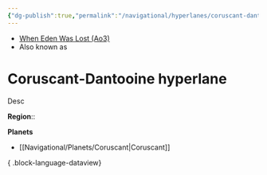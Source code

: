 ```yaml
---
{"dg-publish":true,"permalink":"/navigational/hyperlanes/coruscant-dantooine-hyperlane/","tags":["map","hyperlane","unfinished"],"noteIcon":"saber1"}
---
```


- [When Eden Was Lost (Ao3)](https://archiveofourown.org/works/19334440)
- Also known as 

# Coruscant-Dantooine hyperlane
Desc

**Region**::

**Planets**
- [[Navigational/Planets/Coruscant\|Coruscant]]

{ .block-language-dataview}
